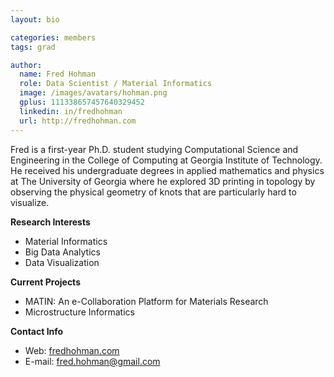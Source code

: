 ```yaml
---
layout: bio

categories: members
tags: grad

author:
  name: Fred Hohman
  role: Data Scientist / Material Informatics 
  image: /images/avatars/hohman.png
  gplus: 111338657457640329452 
  linkedin: in/fredhohman
  url: http://fredhohman.com
---
```

Fred is a first-year Ph.D. student studying Computational Science and Engineering in the College of Computing at Georgia Institute of Technology. He received his undergraduate degrees in applied mathematics and physics at The University of Georgia where he explored 3D printing in topology by observing the physical geometry of knots that are particularly hard to visualize.

**Research Interests**
* Material Informatics
* Big Data Analytics
* Data Visualization

**Current Projects**
* MATIN: An e-Collaboration Platform for Materials Research
* Microstructure Informatics

**Contact Info**
* Web: [fredhohman.com](http://fredhohman.com)
* E-mail: fred.hohman@gmail.com
